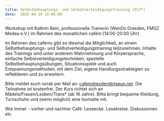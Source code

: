 ```yaml
---
title: Selbstbehauptungs- und Selbstverteidigungstraining (FLT*)
date:  2015-04-19 15:00:00
---
```


Workshop mit Kathrin Bein, professionelle Trainerin (WenDo Dresden, FMGZ Medea e.V.) im Rahmen des monatlichen cafém (14:00-20:00 Uhr)



Im Rahmen des caféms gibt es diesmal die Möglichkeit, an einem
Selbstbehauptungs- und Selbstverteidigungstraining teilzunehmen. Inhalte
des Trainings sind unter anderem Wahrnehmung und Körpersprache, einfache
Selbstverteidigungstechniken, spezielle Selbstbehauptungsübungen,
Situationsspiele und auch Entspannungsmethoden; mit dem Ziel, eigene
Handlungsstraktegien zu reflektieren und zu erweitern.


Bitte meldet euch vorab per Mail an: cafemdresden@riseup.net. Die
Teilnahme ist kostenfrei. Der Kurs richtet sich an
Mädels/Frauen/Lesben/Trans* (ab 16 Jahre). Bitte bringt bequeme Kleidung,
Turnschuhe und (wenn möglich) eine Isomatte mit.


Wie immer - vorher und nachher Café. Leseecke. Lesekreise. Diskussionen
etc


